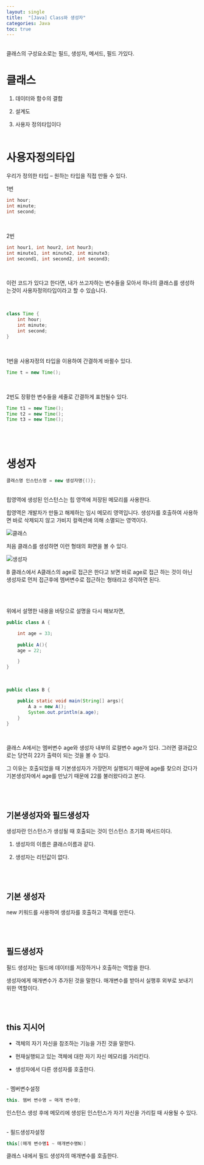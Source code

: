 ```yaml
---
layout: single
title:  "[Java] Class와 생성자"
categories: Java
toc: true
---
```

<br/>
클래스의 구성요소로는  필드, 생성자, 메서드, 필드 가있다.
<br/>

# 클래스 #

1. 데이터와 함수의 결합

2. 설계도

3. 사용자 정의타입이다
<br/><br/>

# 사용자정의타입 #

우리가 정의한 타입 – 원하는 타입을 직접 만들 수 있다.

1번
```java
int hour;
int minute;
int second;
```
<br/>

2번
```java
int hour1, int hour2, int hour3;
int minute1, int minute2, int minute3;
int second1, int second2, int second3;
```
<br/>

이런 코드가 있다고 한다면, 내가 쓰고자하는 변수들을 모아서 하나의 클래스를 생성하는것이 사용자정의타입이라고 할 수 있습니다.

<br/>

```java
class Time {
	int hour;
	int minute;
	int second;
}
```

<br/>

1번을 사용자정의 타입을 이용하여 간결하게 바뀔수 있다.
```java
Time t = new Time();
```
<br/>

2번도 장황한 변수들을 세줄로 간결하게 표현될수 있다.
```java
Time t1 = new Time();
Time t2 = new Time();
Time t3 = new Time();
```

<br/><br/>

# 생성자 #

```java
클래스명 인스턴스명 = new 생성자명{()};
```
<br/>
힙영역에 생성된 인스턴스는 힙 영역에 저장된 메모리를 사용한다.

힙영역은 개발자가 만들고 해제하는 임시 메모리 영역입니다. 생성자를 호출하여 사용하면 바로 삭제되지 않고 가비지 컬렉션에 의해 소멸되는 영역이다.


 ![클래스](https:/images/2023-03-26-class/클래스.png) 

처음 클래스를 생성하면 이런 형태의 화면을 볼 수 있다.



 ![생성자](https:/images/2023-03-26-class/생성자.png) 

B 클래스에서 A클래스의 age로 접근은 한다고 보면 바로 age로 접근 하는 것이 아닌 생성자로 먼저 접근후에 멤버변수로 접근하는 형태라고 생각하면 된다.


<br/><br/>

위에서 설명한 내용을 바탕으로 설명을 다시 해보자면,

```java
public class A {

	int age = 33;
	
	public A(){
	age = 22;

	}
}
```
<br/>

```java
public class B {

	public static void main(String[] args){
		A a = new A();
		System.out.println(a.age);
	}
}
```
<br/>

클래스 A에서는 멤버변수 age와 생성자 내부의 로컬변수 age가 있다. 그러면 결과값으로는 당연히 22가 출력이 되는 것을 볼 수 있다.
<br/>

그 이유는 호출되었을 때 기본생성자가 가장먼저 실행되기 때문에 age를 찾으러 갔다가 기본생성자에서 age를 만났기 때문에 22를 불러왔다라고 본다.

<br/><br/>

## 기본생성자와 필드생성자 ##

생성자란 인스턴스가 생성될 때 호출되는 것이 인스턴스 초기화 메서드이다.

1. 생성자의 이름은 클래스이름과 같다.

2. 생성자는 리턴값이 없다.

<br/><br/>

## 기본 생성자 ##
new 키워드를 사용하여 생성자를 호출하고 객체를 만든다.

<br/><br/>

## 필드생성자 ##

필드 생성자는 필드에 데이터를 저장하거나 호출하는 역할을 한다. 

생성자에게 매개변수가 추가된 것을 말한다. 매개변수를 받아서 실행후 외부로 보내기 위한 역할이다.

<br/><br/>

## this 지시어 ##

- 객체의 자기 자신을 참조하는 기능을 가진 것을 말한다.

- 현재실행되고 있는 객체에 대한 자기 자신 메모리를 가리킨다.

- 생성자에서 다른 생성자를 호출한다.

<br/>
- 멤버변수설정

```java
this. 멤버 변수명 = 매개 변수명;
```
인스턴스 생성 후에 메모리에 생성된 인스턴스가 자기 자신을 가리킬 때 사용될 수 있다.

<br/>
- 필드생성자설정

```java
this[(매개 변수명1 ~ 매개변수명N)]
```
클래스 내에서 필드 생성자의 매개변수를 호출한다.